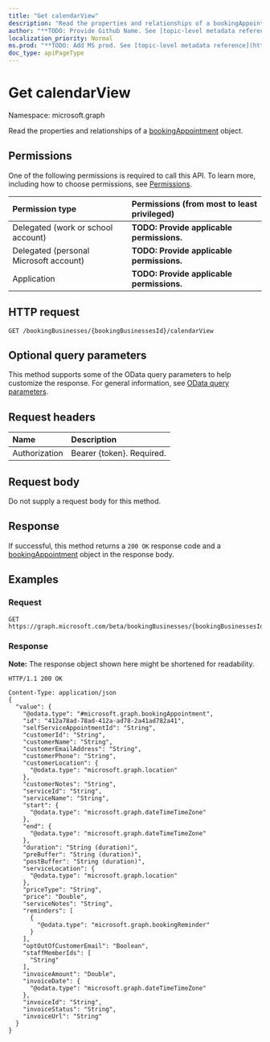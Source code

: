 ```yaml
---
title: "Get calendarView"
description: "Read the properties and relationships of a bookingAppointment object."
author: "**TODO: Provide Github Name. See [topic-level metadata reference](https://msgo.azurewebsites.net/add/document/guidelines/metadata.html#topic-level-metadata)**"
localization_priority: Normal
ms.prod: "**TODO: Add MS prod. See [topic-level metadata reference](https://msgo.azurewebsites.net/add/document/guidelines/metadata.html#topic-level-metadata)**"
doc_type: apiPageType
---
```


# Get calendarView
Namespace: microsoft.graph

Read the properties and relationships of a [bookingAppointment](../resources/bookingappointment.md) object.

## Permissions
One of the following permissions is required to call this API. To learn more, including how to choose permissions, see [Permissions](/graph/permissions-reference).

|Permission type|Permissions (from most to least privileged)|
|:---|:---|
|Delegated (work or school account)|**TODO: Provide applicable permissions.**|
|Delegated (personal Microsoft account)|**TODO: Provide applicable permissions.**|
|Application|**TODO: Provide applicable permissions.**|

## HTTP request

<!-- {
  "blockType": "ignored"
}
-->
``` http
GET /bookingBusinesses/{bookingBusinessesId}/calendarView
```

## Optional query parameters
This method supports some of the OData query parameters to help customize the response. For general information, see [OData query parameters](/graph/query-parameters).

## Request headers
|Name|Description|
|:---|:---|
|Authorization|Bearer {token}. Required.|

## Request body
Do not supply a request body for this method.

## Response

If successful, this method returns a `200 OK` response code and a [bookingAppointment](../resources/bookingappointment.md) object in the response body.

## Examples

### Request
<!-- {
  "blockType": "request",
  "name": "get_bookingappointment"
}
-->
``` http
GET https://graph.microsoft.com/beta/bookingBusinesses/{bookingBusinessesId}/calendarView
```


### Response
**Note:** The response object shown here might be shortened for readability.
<!-- {
  "blockType": "response",
  "truncated": true,
  "@odata.type": "microsoft.graph.bookingAppointment"
}
-->
``` http
HTTP/1.1 200 OK

Content-Type: application/json
{
  "value": {
    "@odata.type": "#microsoft.graph.bookingAppointment",
    "id": "412a78ad-78ad-412a-ad78-2a41ad782a41",
    "selfServiceAppointmentId": "String",
    "customerId": "String",
    "customerName": "String",
    "customerEmailAddress": "String",
    "customerPhone": "String",
    "customerLocation": {
      "@odata.type": "microsoft.graph.location"
    },
    "customerNotes": "String",
    "serviceId": "String",
    "serviceName": "String",
    "start": {
      "@odata.type": "microsoft.graph.dateTimeTimeZone"
    },
    "end": {
      "@odata.type": "microsoft.graph.dateTimeTimeZone"
    },
    "duration": "String (duration)",
    "preBuffer": "String (duration)",
    "postBuffer": "String (duration)",
    "serviceLocation": {
      "@odata.type": "microsoft.graph.location"
    },
    "priceType": "String",
    "price": "Double",
    "serviceNotes": "String",
    "reminders": [
      {
        "@odata.type": "microsoft.graph.bookingReminder"
      }
    ],
    "optOutOfCustomerEmail": "Boolean",
    "staffMemberIds": [
      "String"
    ],
    "invoiceAmount": "Double",
    "invoiceDate": {
      "@odata.type": "microsoft.graph.dateTimeTimeZone"
    },
    "invoiceId": "String",
    "invoiceStatus": "String",
    "invoiceUrl": "String"
  }
}
```


